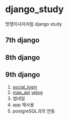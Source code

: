 # django_study
멋쟁이사자처럼 django study

## 7th django
## 8th django
## 9th django
1. [social_login](https://velog.io/@mseo39/Django-social-login)  
2. [map_api](https://github.com/mseo39/django_study/commit/a0b887147f36ed4bec53cc3af0285a959d126e0d) [velog](https://velog.io/@mseo39/Django-%E3%85%A1map-API)  
3. 썸네일
4. app 제사용
5. postgreSQL괴의 연동
